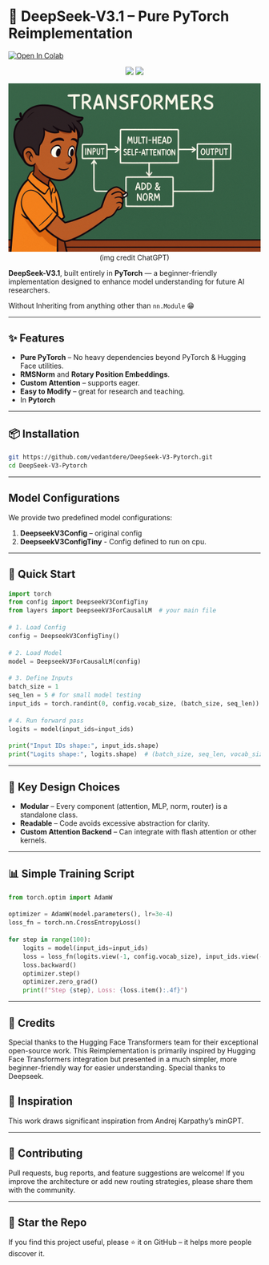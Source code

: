 # 🚀 DeepSeek-V3.1 – Pure PyTorch Reimplementation

[![Open In Colab](https://colab.research.google.com/assets/colab-badge.svg)](https://colab.research.google.com/drive/1bEl4FF2JW2TKLj_yXlWc5FO0P7fZtN9H?usp=sharing)


<p align="center">
  <img src="https://img.shields.io/badge/PyTorch-2.x-red?style=for-the-badge&logo=pytorch" />
  <img src="https://img.shields.io/badge/Python-3.9+-blue?style=for-the-badge&logo=python" />
</p>

<p align="center">
    <img src="./assets/img1.png">
    (img credit ChatGPT)
</p>


**DeepSeek-V3.1**, built entirely in **PyTorch** — a beginner-friendly implementation designed to enhance model understanding for future AI researchers. 

Without Inheriting from anything other than `nn.Module` 😁



---

## ✨ Features

* **Pure PyTorch** – No heavy dependencies beyond PyTorch & Hugging Face utilities.
* **RMSNorm** and **Rotary Position Embeddings**.
* **Custom Attention** – supports eager.
* **Easy to Modify** – great for research and teaching.
* In **Pytorch**
---


## 📦 Installation

```bash
git https://github.com/vedantdere/DeepSeek-V3-Pytorch.git
cd DeepSeek-V3-Pytorch
```

---
## Model Configurations

We provide two predefined model configurations:

1. **DeepseekV3Config** – original config
2. **DeepseekV3ConfigTiny** - Config defined to run on cpu.

---

## 🚀 Quick Start

```python
import torch
from config import DeepseekV3ConfigTiny
from layers import DeepseekV3ForCausalLM  # your main file

# 1. Load Config
config = DeepseekV3ConfigTiny()

# 2. Load Model
model = DeepseekV3ForCausalLM(config)

# 3. Define Inputs
batch_size = 1
seq_len = 5 # for small model testing
input_ids = torch.randint(0, config.vocab_size, (batch_size, seq_len))

# 4. Run forward pass
logits = model(input_ids=input_ids)

print("Input IDs shape:", input_ids.shape)
print("Logits shape:", logits.shape)  # (batch_size, seq_len, vocab_size)
```

---

## 🧠 Key Design Choices

* **Modular** – Every component (attention, MLP, norm, router) is a standalone class.
* **Readable** – Code avoids excessive abstraction for clarity.
* **Custom Attention Backend** – Can integrate with flash attention or other kernels.

---

## 📊 Simple Training Script

```python
from torch.optim import AdamW

optimizer = AdamW(model.parameters(), lr=3e-4)
loss_fn = torch.nn.CrossEntropyLoss()

for step in range(100):
    logits = model(input_ids=input_ids)
    loss = loss_fn(logits.view(-1, config.vocab_size), input_ids.view(-1))
    loss.backward()
    optimizer.step()
    optimizer.zero_grad()
    print(f"Step {step}, Loss: {loss.item():.4f}")
```

----

## 🙏 Credits
Special thanks to the Hugging Face Transformers team for their exceptional open-source work. This Reimplementation is primarily inspired by Hugging Face Transformers integration but presented in a much simpler, more beginner-friendly way for easier understanding. 
Special thanks to Deepseek.

## 🙌 Inspiration

This work draws significant inspiration from Andrej Karpathy’s minGPT.


---

## 🤝 Contributing

Pull requests, bug reports, and feature suggestions are welcome!
If you improve the architecture or add new routing strategies, please share them with the community.

---

## 🌟 Star the Repo

If you find this project useful, please ⭐ it on GitHub – it helps more people discover it.